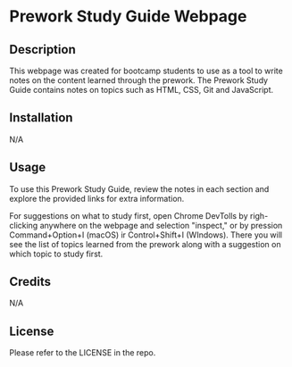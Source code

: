 # Prework Study Guide Webpage

## Description

This webpage was created for bootcamp students to use as a tool to write notes on the content learned through the prework. The Prework Study Guide contains notes on topics such as HTML, CSS, Git and JavaScript. 

## Installation

N/A

## Usage

To use this Prework Study Guide, review the notes in each section and explore the provided links for extra information. 

For suggestions on what to study first, open Chrome DevTolls by righ-clicking anywhere on the webpage and selection "inspect," or by pression Command+Option+I (macOS) ir Control+Shift+I (WIndows). There you will see the list of topics learned from the prework along with a suggestion on which topic to study first.

## Credits

N/A

## License

Please refer to the LICENSE in the repo.